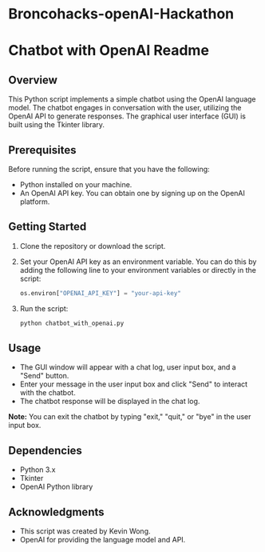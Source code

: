 # Broncohacks-openAI-Hackathon

# Chatbot with OpenAI Readme

## Overview

This Python script implements a simple chatbot using the OpenAI language model. The chatbot engages in conversation with the user, utilizing the OpenAI API to generate responses. The graphical user interface (GUI) is built using the Tkinter library.

## Prerequisites

Before running the script, ensure that you have the following:

- Python installed on your machine.
- An OpenAI API key. You can obtain one by signing up on the OpenAI platform.

## Getting Started

1. Clone the repository or download the script.
2. Set your OpenAI API key as an environment variable. You can do this by adding the following line to your environment variables or directly in the script:

   ```python
   os.environ["OPENAI_API_KEY"] = "your-api-key"
   ```

3. Run the script:

   ```bash
   python chatbot_with_openai.py
   ```

## Usage

- The GUI window will appear with a chat log, user input box, and a "Send" button.
- Enter your message in the user input box and click "Send" to interact with the chatbot.
- The chatbot response will be displayed in the chat log.

**Note:** You can exit the chatbot by typing "exit," "quit," or "bye" in the user input box.

## Dependencies

- Python 3.x
- Tkinter
- OpenAI Python library

## Acknowledgments

- This script was created by Kevin Wong.
- OpenAI for providing the language model and API.
